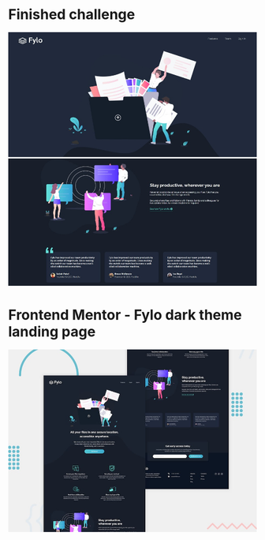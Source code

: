 # Finished challenge
![Finished01](./finished/finished01.jpeg)
![Finished02](./finished/finished02.jpeg)


# Frontend Mentor - Fylo dark theme landing page

![Design preview for the Fylo dark theme landing page challenge](./design/desktop-preview.jpg)


